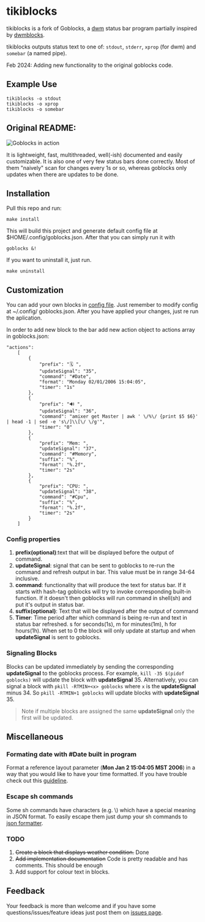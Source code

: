 # tikiblocks 

tikiblocks is a fork of Goblocks, a [dwm](https://dwm.suckless.org/) status bar
program partially inspired by
[dwmblocks](https://github.com/torrinfail/dwmblocks). 

tikiblocks outputs status text to one of: `stdout`, `stderr`, `xprop` (for dwm)
and `somebar` (a named pipe).

Feb 2024: Adding new functionality to the original goblocks code.

## Example Use

    tikiblocks -o stdout
    tikiblocks -o xprop
    tikiblocks -o somebar

## Original README:
![Goblocks in action](https://i.imgur.com/kH1G8tr.png)

It is lightweight, fast, multithreaded, well(-ish) documented and easily
customizable. It is also one of very few status bars done correctly. Most of
them "naively" scan for changes every 1s or so, whereas goblocks only updates
when there are updates to be done.

## Installation
Pull this repo and run:
```
make install
```
This will build this project and generate default config file at $HOME/.config/goblocks.json. After that you can simply run it with
```
goblocks &!
```

If you want to uninstall it, just run.
```
make uninstall
```


## Customization
You can add your own blocks in [config file](https://github.com/Stargarth/Goblocks/blob/master/goblocks.json). Just remember to modify config at ~/.config/
goblocks.json.
After you have applied your changes, just re run the aplication.

In order to add new block to the bar add new action object to actions array in goblocks.json:
```
"actions":
	[
		{
			"prefix": "🗓 ",
			"updateSignal": "35",
			"command": "#Date",
			"format": "Monday 02/01/2006 15:04:05",
			"timer": "1s"
		},
		{
			"prefix": "🔊 ",
			"updateSignal": "36",
			"command": "amixer get Master | awk ' \/%\/ {print $5 $6}' | head -1 | sed -e 's\/]\\[\/ \/g'",
			"timer": "0"
		},
		{
			"prefix": "Mem: ",
			"updateSignal": "37",
			"command": "#Memory",
			"suffix": "%",
			"format": "%.2f",	
			"timer": "2s"
		},
		{
			"prefix": "CPU: ",
			"updateSignal": "38",
			"command": "#Cpu",
			"suffix": "%",
			"format": "%.2f",	
			"timer": "2s"
		}
	]
```
### Config properties
1. **prefix(optional)**:text that will be displayed before the output of command.
2. **updateSignal**: signal that can be sent to goblocks to re-run the command and refresh output in bar. This value must be in range 34-64 inclusive.
3. **command**: functionality that will produce the text for status bar. If it starts with hash-tag goblocks will try to invoke corresponding built-in function.
If it doesn't then goblocks will run command in shell(sh) and put it's output in status bar.
4. **suffix(optional)**: Text that will be displayed after the output of command
5. **Timer**: Time period after which command is being re-run and text in status bar refreshed. s for seconds(1s), m for minutes(1m), h for hours(1h).
When set to 0 the block will only update at startup and when **updateSignal** is sent to goblocks.

### Signaling Blocks
Blocks can be updated immediately by sending the corresponding **updateSignal** to the goblocks process.
For example, `kill -35 $(pidof goblocks)` will update the block with **updateSignal** 35.
Alternatively, you can signal a block with `pkill -RTMIN+<x> goblocks` where `x` is the **updateSignal** minus 34.
So `pkill -RTMIN+1 goblocks` will update blocks with **updateSignal** 35.

> Note if multiple blocks are assigned the same **updateSignal** only the first will be updated.

## Miscellaneous
### Formating date with #Date built in program
Format a reference layout parameter (**Mon Jan 2 15:04:05 MST 2006**) in a way that you would like to have your time formatted.
If you have trouble check out this [guideline](https://www.golangprograms.com/get-current-date-and-time-in-various-format-in-golang.html).
### Escape sh commands
Some sh commands have characters (e.g. \\) which have a special meaning in JSON format. To easily escape them just dump your sh commands to
[json formatter](https://www.freeformatter.com/json-escape.html).
### TODO
1. ~~Create a block that displays weather condition.~~ Done
2. ~~Add implementation documentation~~ Code is pretty readable and has comments. This should be enough
3. Add support for colour text in blocks.

## Feedback
Your feedback is more than welcome and if you have some questions/issues/feature ideas just post them on
[issues page](https://github.com/Stargarth/Goblocks/issues).
